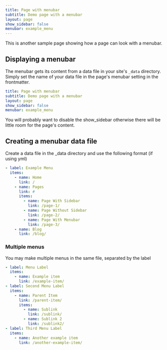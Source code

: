 ```yaml
---
title: Page with menubar
subtitle: Demo page with a menubar
layout: page
show_sidebar: false
menubar: example_menu
---
```


This is another sample page showing how a page can look with a menubar. 

## Displaying a menubar

The menubar gets its content from a data file in your site's `_data` directory. Simply set the name of your data file in the page's menubar setting in the frontmatter. 

```yml
title: Page with menubar
subtitle: Demo page with a menubar
layout: page
show_sidebar: false
menubar: example_menu
```

You will probably want to disable the show_sidebar otherwise there will be little room for the page's content. 

## Creating a menubar data file

Create a data file in the _data directory and use the following format (if using yml)

```yml
- label: Example Menu
  items:
    - name: Home
      link: /
    - name: Pages
      link: #
      items:
        - name: Page With Sidebar 
          link: /page-1/
        - name: Page Without Sidebar
          link: /page-2/
        - name: Page With Menubar
          link: /page-3/
    - name: Blog
      link: /blog/
```

### Multiple menus

You may make multiple menus in the same file, separated by the label

```yml
- label: Menu Label
  items:
    - name: Example item
      link: /example-item/
- label: Second Menu Label
  items:
    - name: Parent Item
      link: /parent-item/
      items:
        - name: Sublink 
          link: /sublink/
        - name: Sublink 2
          link: /sublink2/
- label: Third Menu Label
  items:
    - name: Another example item
      link: /another-example-item/
```
